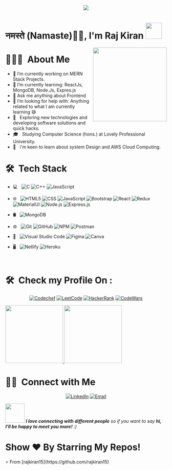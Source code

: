 <p align="center">
  <img src="https://github.com/thompsonemerson/thompsonemerson/raw/master/cover-thompson.png" />
</p>

<h1>नमस्ते (Namaste)🙏🏻, I'm Raj Kiran <img src="https://media.giphy.com/media/12oufCB0MyZ1Go/giphy.gif" width="50"></h1>
<img align='right' src="https://media.giphy.com/media/M9gbBd9nbDrOTu1Mqx/giphy.gif" width="230"> 
</em></p>
<h1> 👨🏻‍💻 &nbsp;About Me </h1>

- 🔭 I’m currently working on MERN Stack Projects.
- 🌱 I’m currently learning: ReactJs, MongoDB, Node.Js, Expres.js 
- 💬 Ask me anything about Frontend
- 🤔 I’m looking for help with: Anything related to what I am currently learning 😅
- 🤔 &nbsp; Exploring new technologies and developing software solutions and quick hacks.
- 🎓 &nbsp; Studying Computer Science (hons.) at Lovely Professional University.
- 🌱 &nbsp; i'm keen to learn about system Design and AWS Cloud Computing.

<h1> 🛠 &nbsp;Tech Stack</h1>

- 💻 &nbsp;
  ![C](https://img.shields.io/badge/C-333333?style=flat&logo=C&logoColor=blue)
  ![C++](https://img.shields.io/badge/-C++-333333?style=flat&logo=C%2B%2B&logoColor=00599C)
  ![JavaScript](https://img.shields.io/badge/-JavaScript-333333?style=flat&logo=javascript)
- 🌐 &nbsp;
  ![HTML5](https://img.shields.io/badge/-HTML5-333333?style=flat&logo=HTML5)
  ![CSS](https://img.shields.io/badge/-CSS-333333?style=flat&logo=CSS3&logoColor=1572B6)
  ![JavaScript](https://img.shields.io/badge/-JavaScript-333333?style=flat&logo=javascript)
  ![Bootstrap](https://img.shields.io/badge/-Bootstrap-333333?style=flat&logo=bootstrap&logoColor=563D7C)
  ![React](https://img.shields.io/badge/-React-333333?style=flat&logo=react)
  ![Redux](https://img.shields.io/badge/Redux-333333?style=flate&logo=redux)
  ![MaterialUI](https://img.shields.io/badge/Material--UI-333333?style=flat&logo=material-ui)
  ![Node.js](https://img.shields.io/badge/-Node.js-333333?style=flat&logo=node.js)
  ![Express.js](https://img.shields.io/badge/Express.js-333333?style=flat&logo=express)
  
- 🛢 &nbsp;
  ![MongoDB](https://img.shields.io/badge/-MongoDB-333333?style=flat&logo=mongodb)
- ⚙️ &nbsp;
  ![Git](https://img.shields.io/badge/-Git-333333?style=flat&logo=git)
  ![GitHub](https://img.shields.io/badge/-GitHub-333333?style=flat&logo=github)
  ![NPM](https://img.shields.io/badge/NPM-333333?style=flat&logo=npm&logoColor=white)
  ![Postman](https://img.shields.io/badge/Postman-333333?style=flat&logo=postman&logoColor=orange)
- 🔧 &nbsp;
  ![Visual Studio Code](https://img.shields.io/badge/-Visual%20Studio%20Code-333333?style=flat&logo=visual-studio-code&logoColor=007ACC)
  ![Figma](https://img.shields.io/badge/figma-333333?style=flat&logo=figma&logoColor=orange)
  ![Canva](https://img.shields.io/badge/Canva-333333?style=flat&logo=Canva&logoColor=blue)
- 🖥 &nbsp;
  ![Netlify](https://img.shields.io/badge/Netlify-333333?style=flat&logo=netlify)
  ![Heroku](https://img.shields.io/badge/Heroku-333333?style=flat&logo=heroku&logoColor=blue)
<br/>

<h1> 🛠 &nbsp;Check my Profile On :</h1>
<p align="center">
<a href="https://www.codechef.com/users/raj-kiran"><img alt="Codechef" src="https://img.shields.io/badge/CodeChef-333333?style=flat&logo=CodeChef&logoColor=orange"></a>
<a href="https://leetcode.com/raj-kiran"><img alt="LeetCode" src="https://img.shields.io/badge/LeetCode-333333?style=flat&logo=LeetCode&logoColor=#d16c06"></a>
<a href="https://www.hackerrank.comraj-kiran"><img alt="HackerRank" src="https://img.shields.io/badge/-Hackerrank-333333?style=flat&logo=HackerRank&logoColor=green"></a>
<a href="https://www.codewars.com/users/raj-kiran"><img alt="CodeWars" src="https://img.shields.io/badge/Codewars-333333?style=flat&logo=codewars&logoColor=violet"></a>
</p>

<a href="https://github.com/rajkiran15">
  <img height="180em" src="https://github-readme-stats.vercel.app/api?username=rajkiran15&theme=buefy&show_icons=true" />
  <img height="180em" src="https://github-readme-stats.vercel.app/api/top-langs/?username=rajkiran15&theme=buefy&layout=compact" />
</a>

<br/>

<h1> 🤝🏻 &nbsp;Connect with Me </h1>

<p align="center">
<a href="https://www.linkedin.com/in/rajkiran15"><img alt="LinkedIn" src="https://img.shields.io/badge/LinkedIn-Raj%20Kiran%20-blue?style=flat-square&logo=linkedin"></a>
<a href="mailto:rajkiran15@gmail.com"><img alt="Email" src="https://img.shields.io/badge/Email-rajkiran15@gmail.com-blue?style=flat-square&logo=gmail"></a>
</p>

<img src="https://media.giphy.com/media/LnQjpWaON8nhr21vNW/giphy.gif" width="60"> <em><b>I love connecting with different people</b> so if you want to say <b>hi, I'll be happy to meet you more!</b> :)</em>

<h1> Show ❤️ By Starring My Repos!</h1>
⭐️ From [rajkiran15](https://github.com/rajkiran15)
